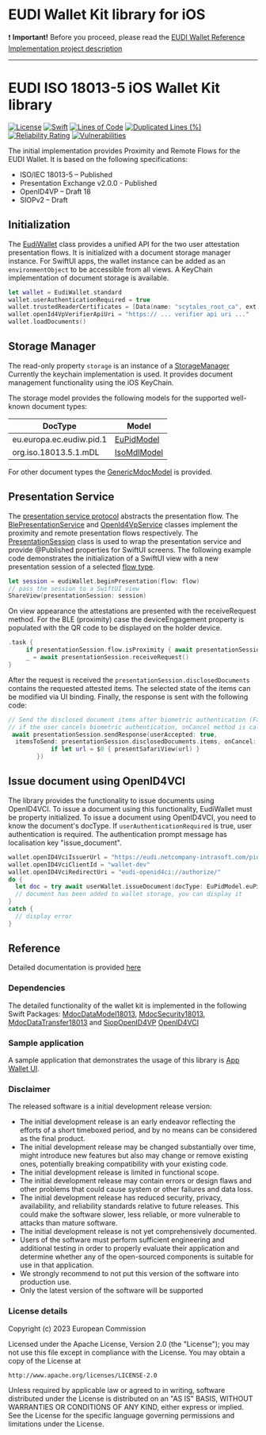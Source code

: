 # EUDI Wallet Kit library for iOS

:heavy_exclamation_mark: **Important!** Before you proceed, please read
the [EUDI Wallet Reference Implementation project description](https://github.com/eu-digital-identity-wallet/.github-private/blob/main/profile/reference-implementation.md)

----

# EUDI ISO 18013-5 iOS Wallet Kit library
[![License](https://img.shields.io/badge/License-Apache%202.0-blue.svg)](https://www.apache.org/licenses/LICENSE-2.0)
[![Swift](https://github.com/eu-digital-identity-wallet/eudi-lib-ios-wallet-kit/actions/workflows/swift.yml/badge.svg)](https://github.com/eu-digital-identity-wallet/eudi-lib-ios-wallet-kit/actions/workflows/swift.yml)
[![Lines of Code](https://sonarcloud.io/api/project_badges/measure?project=eu-digital-identity-wallet_eudi-lib-ios-wallet-kit&metric=ncloc&token=ceca670d1f503fb68c5545e9d6bf44465a5883a6)](https://sonarcloud.io/summary/new_code?id=eu-digital-identity-wallet_eudi-lib-ios-wallet-kit)
[![Duplicated Lines (%)](https://sonarcloud.io/api/project_badges/measure?project=eu-digital-identity-wallet_eudi-lib-ios-wallet-kit&metric=duplicated_lines_density&token=ceca670d1f503fb68c5545e9d6bf44465a5883a6)](https://sonarcloud.io/summary/new_code?id=eu-digital-identity-wallet_eudi-lib-ios-wallet-kit)
[![Reliability Rating](https://sonarcloud.io/api/project_badges/measure?project=eu-digital-identity-wallet_eudi-lib-ios-wallet-kit&metric=reliability_rating&token=ceca670d1f503fb68c5545e9d6bf44465a5883a6)](https://sonarcloud.io/summary/new_code?id=eu-digital-identity-wallet_eudi-lib-ios-wallet-kit)
[![Vulnerabilities](https://sonarcloud.io/api/project_badges/measure?project=eu-digital-identity-wallet_eudi-lib-ios-wallet-kit&metric=vulnerabilities&token=ceca670d1f503fb68c5545e9d6bf44465a5883a6)](https://sonarcloud.io/summary/new_code?id=eu-digital-identity-wallet_eudi-lib-ios-wallet-kit)

The initial implementation provides Proximity and Remote Flows for the EUDI Wallet. It is based on the following specifications:
- ISO/IEC 18013-5 – Published
- Presentation Exchange v2.0.0 - Published
- OpenID4VP – Draft 18
- SIOPv2 – Draft

## Initialization
The [EudiWallet](Documentation/Reference/classes/EudiWallet.md) class provides a unified API for the two user attestation presentation flows. It is initialized with a document storage manager instance. For SwiftUI apps, the wallet instance can be added as an ``environmentObject`` to be accessible from all views. A KeyChain implementation of document storage is available.

```swift
let wallet = EudiWallet.standard
wallet.userAuthenticationRequired = true
wallet.trustedReaderCertificates = [Data(name: "scytales_root_ca", ext: "der")!]
wallet.openId4VpVerifierApiUri = "https:// ... verifier api uri ..."
wallet.loadDocuments()
```	

## Storage Manager
The read-only property ``storage`` is an instance of a [StorageManager](Documentation/Reference/classes/StorageManager.md) 
Currently the keychain implementation is used. It provides document management functionality using the iOS KeyChain.

The storage model provides the following models for the supported well-known document types:

|DocType|Model|
|-------|-----|
|eu.europa.ec.eudiw.pid.1|[EuPidModel](https://github.com/eu-digital-identity-wallet/eudi-lib-ios-iso18013-data-model/blob/main/Documentation/Reference/structs/EuPidModel.md)|
|org.iso.18013.5.1.mDL|[IsoMdlModel](https://github.com/eu-digital-identity-wallet/eudi-lib-ios-iso18013-data-model/blob/main/Documentation/Reference/structs/IsoMdlModel.md)|

For other document types the [GenericMdocModel](https://github.com/eu-digital-identity-wallet/eudi-lib-ios-iso18013-data-model/blob/main/Documentation/Reference/structs/GenericMdocModel.md) is provided.

## Presentation Service
The [presentation service protocol](Documentation/Reference/protocols/PresentationService.md) abstracts the presentation flow. The [BlePresentationService](Documentation/Reference/classes/BlePresentationService.md) and [OpenId4VpService](Documentation/Reference/classes/OpenId4VpService.md) classes implement the proximity and remote presentation flows respectively. The [PresentationSession](Documentation/Reference/classes/PresentationSession.md) class is used to wrap the presentation service and provide @Published properties for SwiftUI screens. The following example code demonstrates the initialization of a SwiftUI view with a new presentation session of a selected [flow type](Documentation/Reference/enums/FlowType.md).

```swift
let session = eudiWallet.beginPresentation(flow: flow)
// pass the session to a SwiftUI view
ShareView(presentationSession: session)
```

On view appearance the attestations are presented with the receiveRequest method. For the BLE (proximity) case the deviceEngagement property is populated with the QR code to be displayed on the holder device.

```swift
.task {
	 if presentationSession.flow.isProximity { await presentationSession.startQrEngagement() }
	 _ = await presentationSession.receiveRequest()
}
```
After the request is received the ``presentationSession.disclosedDocuments`` contains the requested attested items. The selected state of the items can be modified via UI binding. Finally, the response is sent with the following code: 

```swift
// Send the disclosed document items after biometric authentication (FaceID or TouchID)
// if the user cancels biometric authentication, onCancel method is called
 await presentationSession.sendResponse(userAccepted: true,
  itemsToSend: presentationSession.disclosedDocuments.items, onCancel: { dismiss() }, onSuccess: {
			if let url = $0 { presentSafariView(url) }
		})
```

## Issue document using OpenID4VCI

The library provides the functionality to issue documents using OpenID4VCI. To issue a document
using this functionality, EudiWallet must be property initialized. 
To issue a document using OpenID4VCI, you need to know the document's docType.
If ``userAuthenticationRequired`` is true, user authentication is required. The authentication prompt message has localisation key "issue_document".
```swift
wallet.openID4VciIssuerUrl = "https://eudi.netcompany-intrasoft.com/pid-issuer" 
wallet.openID4VciClientId = "wallet-dev"
wallet.openID4VciRedirectUri = "eudi-openid4ci://authorize/" 
do {
  let doc = try await userWallet.issueDocument(docType: EuPidModel.euPidDocType, format: .cbor)
  // document has been added to wallet storage, you can display it
}
catch {
  // display error
}

```


## Reference
Detailed documentation is provided [here](Documentation/Reference/README.md) 

### Dependencies

The detailed functionality of the wallet kit is implemented in the following Swift Packages: [MdocDataModel18013](https://github.com/eu-digital-identity-wallet/eudi-lib-ios-iso18013-data-model.git), [MdocSecurity18013](https://github.com/eu-digital-identity-wallet/eudi-lib-ios-iso18013-security.git),  [MdocDataTransfer18013](https://github.com/eu-digital-identity-wallet/eudi-lib-ios-iso18013-data-transfer.git) and
  [SiopOpenID4VP](https://github.com/eu-digital-identity-wallet/eudi-lib-ios-siop-openid4vp-swift.git)
  [OpenID4VCI](https://github.com/eu-digital-identity-wallet/eudi-lib-ios-openid4vci-swift)

### Sample application  
A sample application that demonstrates the usage of this library is [App Wallet UI](https://github.com/eu-digital-identity-wallet/eudi-app-ios-wallet-ui).

### Disclaimer
The released software is a initial development release version: 
-  The initial development release is an early endeavor reflecting the efforts of a short timeboxed period, and by no means can be considered as the final product.  
-  The initial development release may be changed substantially over time, might introduce new features but also may change or remove existing ones, potentially breaking compatibility with your existing code.
-  The initial development release is limited in functional scope.
-  The initial development release may contain errors or design flaws and other problems that could cause system or other failures and data loss.
-  The initial development release has reduced security, privacy, availability, and reliability standards relative to future releases. This could make the software slower, less reliable, or more vulnerable to attacks than mature software.
-  The initial development release is not yet comprehensively documented. 
-  Users of the software must perform sufficient engineering and additional testing in order to properly evaluate their application and determine whether any of the open-sourced components is suitable for use in that application.
-  We strongly recommend to not put this version of the software into production use.
-  Only the latest version of the software will be supported

### License details

Copyright (c) 2023 European Commission

Licensed under the Apache License, Version 2.0 (the "License");
you may not use this file except in compliance with the License.
You may obtain a copy of the License at

    http://www.apache.org/licenses/LICENSE-2.0

Unless required by applicable law or agreed to in writing, software
distributed under the License is distributed on an "AS IS" BASIS,
WITHOUT WARRANTIES OR CONDITIONS OF ANY KIND, either express or implied.
See the License for the specific language governing permissions and
limitations under the License.
